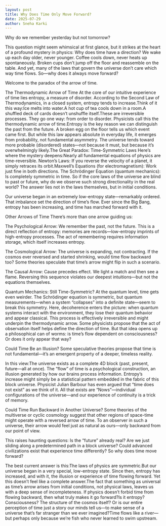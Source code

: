 ```yaml
---
layout: post
title: Why Does Time Only Move Forward?
date: 2025-07-29
author: Sneha Karki
---
```


<!-- Start writing below this line -->
Why do we remember yesterday but not tomorrow?

This question might seem whimsical at first glance, but it strikes at the heart of a profound mystery in physics: Why does time have a direction? We wake up each day older, never younger. Coffee cools down, never heats up spontaneously. Broken cups don’t jump off the floor and reassemble on the table. And yet, many of the laws that govern the universe don’t care which way time flows. So—why does it always move forward?

Welcome to the paradox of the arrow of time.

The Thermodynamic Arrow of Time
At the core of our intuitive experience of time lies entropy, a measure of disorder. According to the Second Law of Thermodynamics, in a closed system, entropy tends to increase.Think of it this way:Ice melts into water.A hot cup of tea cools down in a room.A shuffled deck of cards doesn’t unshuffle itself.These are irreversible processes. They go one way: from order to disorder. Physicists call this the thermodynamic arrow of time.Entropy is the key reason we can distinguish the past from the future. A broken egg on the floor tells us which event came first. But while this law appears absolute in everyday life, it emerges from probability, not fundamental asymmetry. The universe tends toward more probable (disordered) states—not because it must, but because it’s overwhelmingly likely.The Great Paradox: Time-Symmetric Laws
Here’s where the mystery deepens:Nearly all fundamental equations of physics are time-reversible. Newton’s Laws: If you reverse the velocity of a planet, it simply retraces its orbit.Maxwell’s Equations (for electromagnetism): Work just fine in both directions. The Schrödinger Equation (quantum mechanics): Is completely symmetric in time.
So if the core laws of the universe are blind to past or future, why do we observe such strong directionality in the real world? The answer lies not in the laws themselves, but in initial conditions.

Our universe began in an extremely low-entropy state—remarkably ordered. That imbalance set the direction of time’s flow. Ever since the Big Bang, entropy has been increasing, and time has marched forward with it.

Other Arrows of Time
There’s more than one arrow guiding us:

The Psychological Arrow: We remember the past, not the future. This is a direct reflection of entropy: memories are records—low-entropy imprints of high-entropy processes. The act of remembering requires information storage, which itself increases entropy.

The Cosmological Arrow: The universe is expanding, not contracting. If the cosmos ever reversed and started shrinking, would time flow backward too? Some theories speculate that time’s arrow might flip in such a scenario.

The Causal Arrow: Cause precedes effect. We light a match and then see a flame. Reversing this sequence violates our deepest intuitions—but not the equations themselves.

Quantum Mechanics: Still Time-Symmetric?
At the quantum level, time gets even weirder. The Schrödinger equation is symmetric, but quantum measurements—when a system “collapses” into a definite state—seem to break this symmetry. Here, decoherence enters the picture: when quantum systems interact with the environment, they lose their quantum behavior and appear classical. This process is effectively irreversible and might underpin the thermodynamic arrow. Some physicists propose that the act of observation itself helps define the direction of time. But that idea opens up a philosophical can of worms: is time’s flow dependent on consciousness? Or does it only appear that way?

Could Time Be an Illusion?
Some speculative theories propose that time is not fundamental—it’s an emergent property of a deeper, timeless reality.

In this view:The universe exists as a complete 4D block (past, present, future—all at once). The “flow” of time is a psychological construction, an illusion generated by how our brains process information. Entropy’s increase might simply be a statistical pattern embedded in the fabric of this block universe. Physicist Julian Barbour has even argued that “time does not exist” as we think of it. All that exists are “Nows”—individual configurations of the universe—and our experience of continuity is a trick of memory.

Could Time Run Backward in Another Universe?
Some theories of the multiverse or cyclic cosmology suggest that other regions of space-time might operate with a reversed arrow of time. To an observer in such a universe, their arrow would feel just as natural as ours—only backward from our point of view.

This raises haunting questions:
Is the “future” already real? Are we just sliding along a predetermined path in a block universe? Could advanced civilizations exist that experience time differently? So why does time move forward?

The best current answer is this:The laws of physics are symmetric.But our universe began in a very special, low-entropy state.
Since then, entropy has increased, and with it, the illusion or experience of time flowing forward.
Yet this doesn’t feel like a complete answer.The fact that something as universal as time’s arrow arises from initial conditions, not physical laws, leaves us with a deep sense of incompleteness.
If physics doesn’t forbid time from flowing backward, then what truly makes it go forward?Is it entropy? Consciousness? The structure of the cosmos itself? Or is our entire perception of time just a story our minds tell us—to make sense of a universe that’s far stranger than we ever imagined?Time flows like a river—but perhaps only because we’re fish who never learned to swim upstream.
